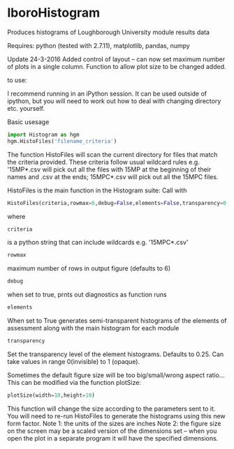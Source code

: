 # lboroHistogram
Produces histograms of Loughborough University module results data

Requires: python (tested with 2.7.11), matplotlib, pandas, numpy

Update 24-3-2016 Added control of layout – can now set maximum number of plots in a single column. Function to allow plot size to be changed added.

to use:

I recommend running in an iPython session. It can be used outside of ipython, but you will need to work out how to deal with changing directory etc. yourself.

Basic usesage
```python
import Histogram as hgm
hgm.HistoFiles('filename_criteria')
```

The function HistoFiles will scan the current directory for files that match the criteria provided. These criteria follow usual wildcard rules e.g. '15MP\*.csv will pick out all the files with 15MP at the beginning of their names and .csv at the ends; 15MPC\*.csv will pick out all the 15MPC files.

HistoFiles is the main function in the Histogram suite:
    Call with 
    
```python 
HistoFiles(criteria,rowmax=6,debug=False,elements=False,transparency=0.25)
```

where

```python 
criteria
``` 

is a python string that can include wildcards e.g. '15MPC*.csv'

```python 
rowmax
```

maximum number of rows in output figure (defaults to 6)

```python
debug
```

when set to true, prnts out diagnostics as function runs

```python
elements
```

When set to True generates semi-transparent histograms of the elements of assessment along with the main histogram for each module
```python
transparency
```
Set the transparency level of the element histograms. Defaults to 0.25. Can take values in range 0(invisible) to 1 (opaque).

Sometimes the default figure size will be too big/small/wrong aspect ratio...
This can be modified via the function plotSize:

```python
plotSize(width=10,height=10)
```

This function will change the size according to the parameters sent to it. You will need to re-run HistoFiles to generate the histograms using this new form factor.
Note 1: the units of the sizes are inches
Note 2: the figure size on the screen may be a scaled version of the dimensions set – when you open the plot in a separate program it will have the specified dimensions.
